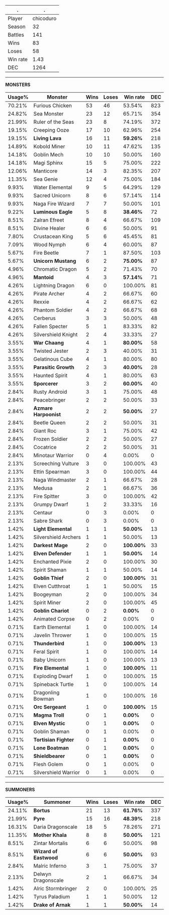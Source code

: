 .|.
|-|-
Player|chicoduro
Season|32
Battles|141
Wins|83
Loses|58
Win rate|1.43
DEC|1264

---
**MONSTERS**

Usage%|Monster|Wins|Loses|Win rate|DEC|
-|-|-|-|-|-|
70.21%|Furious Chicken|53|46|53.54%|823|
24.82%|Sea Monster|23|12|65.71%|354|
21.99%|Ruler of the Seas|23|8|74.19%|372|
19.15%|Creeping Ooze|17|10|62.96%|254|
19.15%|**Living Lava**|16|11|**59.26%**|218|
14.89%|Kobold Miner|10|11|47.62%|135|
14.18%|Goblin Mech|10|10|50.00%|160|
14.18%|Magi Sphinx|15|5|75.00%|222|
12.06%|Manticore|14|3|82.35%|207|
11.35%|Sea Genie|12|4|75.00%|184|
9.93%|Water Elemental|9|5|64.29%|129|
9.93%|Sacred Unicorn|8|6|57.14%|114|
9.93%|Naga Fire Wizard|7|7|50.00%|101|
9.22%|**Luminous Eagle**|5|8|**38.46%**|72|
8.51%|Zalran Efreet|8|4|66.67%|109|
8.51%|Divine Healer|6|6|50.00%|91|
7.80%|Crustacean King|5|6|45.45%|81|
7.09%|Wood Nymph|6|4|60.00%|87|
5.67%|Fire Beetle|7|1|87.50%|103|
5.67%|**Unicorn Mustang**|6|2|**75.00%**|87|
4.96%|Chromatic Dragon|5|2|71.43%|70|
4.96%|**Mantoid**|4|3|**57.14%**|71|
4.26%|Lightning Dragon|6|0|100.00%|81|
4.26%|Pirate Archer|4|2|66.67%|60|
4.26%|Rexxie|4|2|66.67%|62|
4.26%|Phantom Soldier|4|2|66.67%|68|
4.26%|Cerberus|3|3|50.00%|48|
4.26%|Fallen Specter|5|1|83.33%|82|
4.26%|Silvershield Knight|2|4|33.33%|27|
3.55%|**War Chaang**|4|1|**80.00%**|58|
3.55%|Twisted Jester|2|3|40.00%|31|
3.55%|Gelatinous Cube|4|1|80.00%|80|
3.55%|**Parasitic Growth**|2|3|**40.00%**|28|
3.55%|Haunted Spirit|4|1|80.00%|63|
3.55%|**Sporcerer**|3|2|**60.00%**|40|
2.84%|Rusty Android|3|1|75.00%|48|
2.84%|Peacebringer|2|2|50.00%|33|
2.84%|**Azmare Harpoonist**|2|2|**50.00%**|27|
2.84%|Beetle Queen|2|2|50.00%|31|
2.84%|Giant Roc|3|1|75.00%|42|
2.84%|Frozen Soldier|2|2|50.00%|27|
2.84%|Cocatrice|2|2|50.00%|31|
2.84%|Minotaur Warrior|0|4|0.00%|0|
2.13%|Screeching Vulture|3|0|100.00%|43|
2.13%|Ettin Spearman|3|0|100.00%|44|
2.13%|Naga Windmaster|2|1|66.67%|28|
2.13%|Medusa|2|1|66.67%|36|
2.13%|Fire Spitter|3|0|100.00%|42|
2.13%|Grumpy Dwarf|1|2|33.33%|16|
2.13%|Centaur|0|3|0.00%|0|
2.13%|Sabre Shark|0|3|0.00%|0|
1.42%|**Light Elemental**|1|1|**50.00%**|13|
1.42%|Silvershield Archers|1|1|50.00%|13|
1.42%|**Darkest Mage**|2|0|**100.00%**|33|
1.42%|**Elven Defender**|1|1|**50.00%**|14|
1.42%|Enchanted Pixie|2|0|100.00%|30|
1.42%|Spirit Shaman|1|1|50.00%|14|
1.42%|**Goblin Thief**|2|0|**100.00%**|31|
1.42%|Elven Cutthroat|1|1|50.00%|15|
1.42%|Boogeyman|2|0|100.00%|34|
1.42%|Spirit Miner|2|0|100.00%|45|
1.42%|**Goblin Chariot**|0|2|**0.00%**|0|
1.42%|Animated Corpse|0|2|0.00%|0|
0.71%|Earth Elemental|1|0|100.00%|14|
0.71%|Javelin Thrower|1|0|100.00%|15|
0.71%|**Thunderbird**|1|0|**100.00%**|13|
0.71%|Feral Spirit|1|0|100.00%|14|
0.71%|Baby Unicorn|1|0|100.00%|13|
0.71%|**Fire Elemental**|1|0|**100.00%**|11|
0.71%|Exploding Dwarf|1|0|100.00%|15|
0.71%|Spineback Turtle|1|0|100.00%|14|
0.71%|Dragonling Bowman|1|0|100.00%|16|
0.71%|**Orc Sergeant**|1|0|**100.00%**|15|
0.71%|**Magma Troll**|0|1|**0.00%**|0|
0.71%|**Elven Mystic**|0|1|**0.00%**|0|
0.71%|Goblin Shaman|0|1|0.00%|0|
0.71%|**Tortisian Fighter**|0|1|**0.00%**|0|
0.71%|**Lone Boatman**|0|1|**0.00%**|0|
0.71%|**Shieldbearer**|0|1|**0.00%**|0|
0.71%|Flesh Golem|0|1|0.00%|0|
0.71%|Silvershield Warrior|0|1|0.00%|0|

---
**SUMMONERS**

Usage%|Summoner|Wins|Loses|Win rate|DEC|
-|-|-|-|-|-|
24.11%|**Bortus**|21|13|**61.76%**|337|
21.99%|**Pyre**|15|16|**48.39%**|218|
16.31%|Daria Dragonscale|18|5|78.26%|271|
11.35%|**Mother Khala**|8|8|**50.00%**|121|
8.51%|Zintar Mortalis|6|6|50.00%|98|
8.51%|**Wizard of Eastwood**|6|6|**50.00%**|93|
2.84%|Malric Inferno|3|1|75.00%|37|
2.13%|Delwyn Dragonscale|2|1|66.67%|34|
1.42%|Alric Stormbringer|2|0|100.00%|25|
1.42%|Tyrus Paladium|1|1|50.00%|12|
1.42%|**Drake of Arnak**|1|1|**50.00%**|14|
